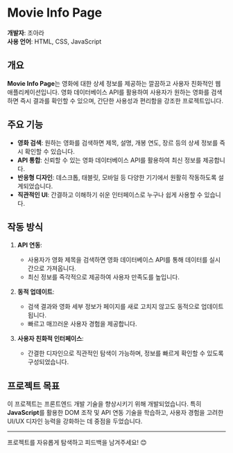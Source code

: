 # Movie Info Page

**개발자**: 조아라  
**사용 언어**: HTML, CSS, JavaScript  

## 개요

**Movie Info Page**는 영화에 대한 상세 정보를 제공하는 깔끔하고 사용자 친화적인 웹 애플리케이션입니다. 영화 데이터베이스 API를 활용하여 사용자가 원하는 영화를 검색하면 즉시 결과를 확인할 수 있으며, 간단한 사용성과 편리함을 강조한 프로젝트입니다.

## 주요 기능

- **영화 검색**: 원하는 영화를 검색하면 제목, 설명, 개봉 연도, 장르 등의 상세 정보를 즉시 확인할 수 있습니다.
- **API 통합**: 신뢰할 수 있는 영화 데이터베이스 API를 활용하여 최신 정보를 제공합니다.
- **반응형 디자인**: 데스크톱, 태블릿, 모바일 등 다양한 기기에서 원활히 작동하도록 설계되었습니다.
- **직관적인 UI**: 간결하고 이해하기 쉬운 인터페이스로 누구나 쉽게 사용할 수 있습니다.

## 작동 방식

1. **API 연동**:
   - 사용자가 영화 제목을 검색하면 영화 데이터베이스 API를 통해 데이터를 실시간으로 가져옵니다.
   - 최신 정보를 즉각적으로 제공하여 사용자 만족도를 높입니다.

2. **동적 업데이트**:
   - 검색 결과와 영화 세부 정보가 페이지를 새로 고치지 않고도 동적으로 업데이트됩니다.
   - 빠르고 매끄러운 사용자 경험을 제공합니다.

3. **사용자 친화적 인터페이스**:
   - 간결한 디자인으로 직관적인 탐색이 가능하며, 정보를 빠르게 확인할 수 있도록 구성되었습니다.

## 프로젝트 목표

이 프로젝트는 프론트엔드 개발 기술을 향상시키기 위해 개발되었습니다. 특히 **JavaScript**를 활용한 DOM 조작 및 API 연동 기술을 학습하고, 사용자 경험을 고려한 UI/UX 디자인 능력을 강화하는 데 중점을 두었습니다.

---

프로젝트를 자유롭게 탐색하고 피드백을 남겨주세요! 😊
